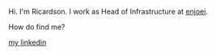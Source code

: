 Hi. I'm Ricardson. I work as Head of Infrastructure at [enjoei](www.enjoei.com.br).

How do find me?

[my linkedin](https://www.linkedin.com/in/ricardson/)

<!--
**r1williams/r1williams** is a ✨ _special_ ✨ repository because its `README.md` (this file) appears on your GitHub profile.

